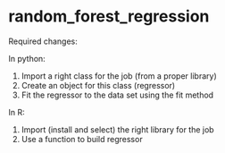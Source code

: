 # random_forest_regression

Required changes:

In python:
1. Import a right class for the job (from a proper library)
2. Create an object for this class (regressor)
3. Fit the regressor to the data set using the fit method

In R:
1. Import (install and select) the right library for the job
2. Use a function to build regressor
